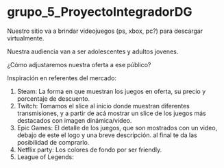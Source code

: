 # grupo_5_ProyectoIntegradorDG

Nuestro sitio va a brindar videojuegos (ps, xbox, pc?) para descargar virtualmente.

Nuestra audiencia van a ser adolescentes y adultos jovenes.

¿Cómo adjustaremos nuestra oferta a ese público?

Inspiración en referentes del mercado:
1) Steam: La forma en que muestran los juegos en oferta, su precio y porcentaje de descuento.
2) Twitch: Tomamos el slice al inicio donde muestran diferentes transmisiones, y a partir de acá mostrar un slice de los juegos más destacados con imagen dinámica/video.
3) Epic Games: El detalle de los juegos, que son mostrados con un video, debajo de este el logo y una breve descripción. al final te da las posibilidad de comprarlo.
4) Netflix party: Los colores de fondo por ser friendly.
5) League of Legends:


